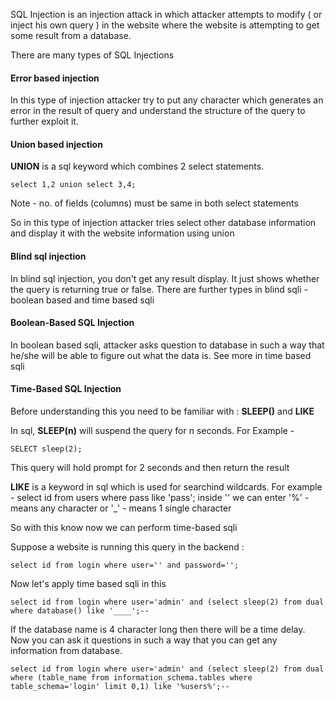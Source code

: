 SQL Injection is an injection attack in which attacker attempts to modify ( or inject his own query ) in the website where the website is attempting to get some result from a database.

There are many types of SQL Injections

#### Error based injection 
In this type of injection attacker try to put any character which generates an error in the result of query and understand the structure of the query to further exploit it.


#### Union based injection

**UNION** is a sql keyword which combines 2 select statements.
```
select 1,2 union select 3,4;
```
Note - no. of fields (columns) must be same in both select statements

So in this type of injection attacker tries select other database information and display it with the website information using union

#### Blind sql injection
In blind sql injection, you don't get any result display. It just shows whether the query is returning true or false.
There are further types in blind sqli - boolean based and time based sqli

#### Boolean-Based SQL Injection

In boolean based sqli, attacker asks question to database in such a way that he/she will be able to figure out what the data is.
See more in time based sqli


#### Time-Based SQL Injection

Before understanding this you need to be familiar with : **SLEEP()** and **LIKE**

In sql, **SLEEP(n)** will suspend the query for n seconds.
For Example - 
```
SELECT sleep(2);
```
This query will hold prompt for 2 seconds and then return the result

**LIKE** is a keyword in sql which is used for searchind wildcards.
For example - select id from users where pass like 'pass';
inside '' we can enter '%' - means any character or '\_' - means 1 single character

So with this know now we can perform time-based sqli

Suppose a website is running this query in the backend :
```
select id from login where user='' and password='';
```

Now let's apply time based sqli in this 
```
select id from login where user='admin' and (select sleep(2) from dual where database() like '____';-- 
```

If the database name is 4 character long then there will be a time delay. Now you can ask it questions in such a way that you can get any information from database.
```
select id from login where user='admin' and (select sleep(2) from dual where (table_name from information_schema.tables where table_schema='login' limit 0,1) like '%users%';-- 
```
